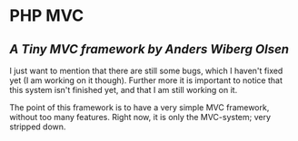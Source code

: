 # PHP MVC

## _A Tiny MVC framework by _Anders Wiberg Olsen__

I just want to mention that there are still some bugs, which I haven't fixed yet (I am working on it though). Further more it is important to notice that this system isn't finished yet, and that I am still working on it.

The point of this framework is to have a very simple MVC framework, without too many features. Right now, it is only the MVC-system; very stripped down.
